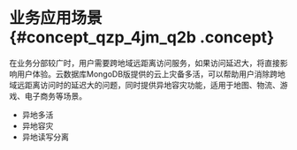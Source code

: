 # 业务应用场景 {#concept_qzp_4jm_q2b .concept}

在业务分部较广时，用户需要跨地域远距离访问服务，如果访问延迟大，将直接影响用户体验。云数据库MongoDB版提供的云上灾备多活，可以帮助用户消除跨地域远距离访问时的延迟大的问题，同时提供异地容灾功能，适用于地图、物流、游戏、电子商务等场景。

-   异地多活
-   异地容灾
-   异地读写分离

